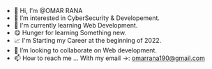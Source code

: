 - 👋 Hi, I’m @OMAR RANA
- 👀 I’m interested in CyberSecurity & Developement.
- 🌱 I'm currently learning Web Development.
- 😋 Hunger for learning Something new.
- 📈 I'm Starting my Career at the beginning of 2022.
- 💞️ I’m looking to collaborate on Web development.
- 📫 How to reach me ...
With my email →: omarrana190@gmail.com
<!---
OmarRana-dev/omarrana-dev is a ✨ special ✨ repository because its `README.md` (this file) appears on your GitHub profile.
You can click the Preview link to take a look at your changes.
--->

